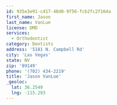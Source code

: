 ```yaml
---
id: 935e3e91-c417-48d0-9f56-fcb2fc2f164a
first_name: Jason
last_name: VanLue
license: DMD
services:
  - Orthodontist
category: Dentists
address: '5181 N. Campbell Rd'
city: 'Las Vegas'
state: NV
zip: '89149'
phone: '(702) 434-2219'
title: 'Jason VanLue'
_geoloc:
  lat: 36.2549
  lng: -115.293
---
```

